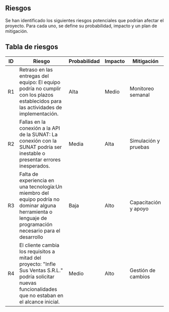 ## Riesgos
Se han identificado los siguientes riesgos potenciales que podrían afectar el proyecto. Para cada uno, se define su probabilidad, impacto y un plan de mitigación.
## Tabla de riesgos
| ID | Riesgo | Probabilidad | Impacto | Mitigación |
|----|--------|--------------|---------|------------|
| R1 | Retraso en las entregas del equipo: El equipo podría no cumplir con los plazos establecidos para las actividades de implementación. | Alta | Medio | Monitoreo semanal |
| R2 | Fallas en la conexión a la API de la SUNAT: La conexión con la SUNAT podría ser inestable o presentar errores inesperados. | Media | Alta | Simulación y pruebas |
| R3 | Falta de experiencia en una tecnología:Un miembro del equipo podría no dominar alguna herramienta o lenguaje de programación necesario para el desarrollo | Baja | Alto | Capacitación y apoyo |
| R4 | El cliente cambia los requisitos a mitad del proyecto: "Infle Sus Ventas S.R.L." podría solicitar nuevas funcionalidades que no estaban en el alcance inicial.| Medio | Alto | Gestión de cambios |
